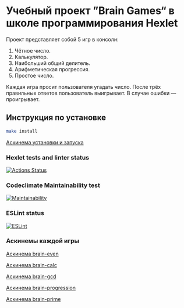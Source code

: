 # Учебный проект ”Brain Games“ в школе программирования Hexlet

Проект представляет собой 5 игр в консоли:
1. Чётное число.
2. Калькулятор.
3. Наибольший общий делитель.
4. Арифметическая прогрессия.
5. Простое число.

Каждая игра просит пользователя угадать число. После трёх правильных ответов пользователь выигрывает. В случае ошибки — проигрывает.

## Инструкция по установке

```sh
make install
```

[Аскинема установки и запуска](https://asciinema.org/a/7nE2JWhhTMYiLWvcFZJRjLBUa)

### Hexlet tests and linter status
[![Actions Status](https://github.com/Californium251/frontend-project-lvl1/workflows/hexlet-check/badge.svg)](https://github.com/Californium251/frontend-project-lvl1/actions)

### Codeclimate Maintainability test
[![Maintainability](https://api.codeclimate.com/v1/badges/be07ab9bee0ea93749be/maintainability)](https://codeclimate.com/github/Californium251/frontend-project-lvl1/maintainability)

### ESLint status
[![ESLint](https://github.com/Californium251/frontend-project-lvl1/actions/workflows/github-actions.yml/badge.svg)](https://github.com/Californium251/frontend-project-lvl1/actions/workflows/github-actions.yml)

### Аскинемы каждой игры
[Аскинема brain-even](https://asciinema.org/connect/eee87028-2e02-44ef-8e58-dd3047c9a5ab)

[Аскинема brain-calc](https://asciinema.org/a/uaqRLR3MDH02xouoxJS3WBfgd)

[Аскинема brain-gcd](https://asciinema.org/a/95h7S17pPud4iuEGhQjbsIgVY)

[Аскинема brain-progression](https://asciinema.org/a/SMK8jWOtZoh46I9DQgrgEybzV)

[Аскинема brain-prime](https://asciinema.org/a/bTfKprrh0JCaRqhnzURC3A3XC)